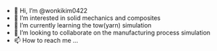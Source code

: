 - 👋 Hi, I’m @wonkikim0422
- 👀 I’m interested in solid mechanics and composites
- 🌱 I’m currently learning the tow(yarn) simulation
- 💞️ I’m looking to collaborate on the manufacturing process simulation
- 📫 How to reach me ...

<!---
wonkikim0422/wonkikim0422 is a ✨ special ✨ repository because its `README.md` (this file) appears on your GitHub profile.
You can click the Preview link to take a look at your changes.
--->
